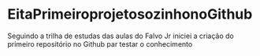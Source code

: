 # EitaPrimeiroprojetosozinhonoGithub
Seguindo a trilha de estudas das aulas do Falvo Jr iniciei a criação do primeiro repositório no Github par testar o conhecimento
